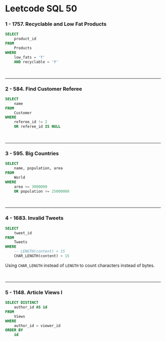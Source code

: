 # Leetcode SQL 50

### 1 - 1757. Recyclable and Low Fat Products
```sql
SELECT
    product_id
FROM
    Products
WHERE
    low_fats = 'Y'
    AND recyclable = 'Y'
```

<br>

---

### 2 - 584. Find Customer Referee
```sql
SELECT
    name
FROM
    Customer
WHERE
    referee_id != 2
    OR referee_id IS NULL
```
<br>

---
### 3 - 595. Big Countries
```sql
SELECT
    name, population, area
FROM
    World
WHERE
    area >= 3000000
    OR population >= 25000000
```
<br>

---
### 4 - 1683. Invalid Tweets
```sql
SELECT 
    tweet_id
FROM
    Tweets
WHERE 
    -- LENGTH(content) > 15
    CHAR_LENGTH(content) > 15
```
 Using `CHAR_LENGTH` instead of `LENGTH` to count characters instead of bytes.

<br>

---

### 5 - 1148. Article Views I
```sql
SELECT DISTINCT
    author_id AS id
FROM
    Views
WHERE
    author_id = viewer_id
ORDER BY
    id
```


